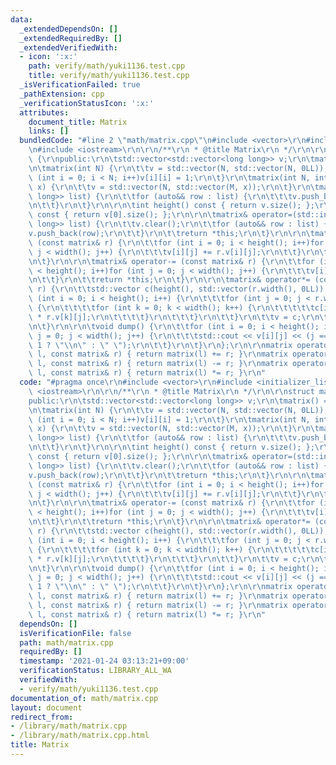 ```yaml
---
data:
  _extendedDependsOn: []
  _extendedRequiredBy: []
  _extendedVerifiedWith:
  - icon: ':x:'
    path: verify/math/yuki1136.test.cpp
    title: verify/math/yuki1136.test.cpp
  _isVerificationFailed: true
  _pathExtension: cpp
  _verificationStatusIcon: ':x:'
  attributes:
    document_title: Matrix
    links: []
  bundledCode: "#line 2 \"math/matrix.cpp\"\n#include <vector>\r\n#include <initializer_list>\r\
    \n#include <iostream>\r\n\r\n/**\r\n * @title Matrix\r\n */\r\n\r\nstruct matrix\
    \ {\r\npublic:\r\n\tstd::vector<std::vector<long long>> v;\r\n\tmatrix() = default;\r\
    \n\tmatrix(int N) {\r\n\t\tv = std::vector(N, std::vector(N, 0LL));\r\n\t\tfor\
    \ (int i = 0; i < N; i++)v[i][i] = 1;\r\n\t}\r\n\tmatrix(int N, int M, long long\
    \ x) {\r\n\t\tv = std::vector(N, std::vector(M, x));\r\n\t}\r\n\tmatrix(std::initializer_list<std::initializer_list<long\
    \ long>> list) {\r\n\t\tfor (auto&& row : list) {\r\n\t\t\tv.push_back(row);\r\
    \n\t\t}\r\n\t}\r\n\r\n\tint height() const { return v.size(); };\r\n\tint width()\
    \ const { return v[0].size(); };\r\n\r\n\tmatrix& operator=(std::initializer_list<std::initializer_list<long\
    \ long>> list) {\r\n\t\tv.clear();\r\n\t\tfor (auto&& row : list) {\r\n\t\t\t\
    v.push_back(row);\r\n\t\t}\r\n\t\treturn *this;\r\n\t}\r\n\r\n\tmatrix& operator+=\
    \ (const matrix& r) {\r\n\t\tfor (int i = 0; i < height(); i++)for (int j = 0;\
    \ j < width(); j++) {\r\n\t\t\tv[i][j] += r.v[i][j];\r\n\t\t}\r\n\t\treturn *this;\r\
    \n\t}\r\n\r\n\tmatrix& operator-= (const matrix& r) {\r\n\t\tfor (int i = 0; i\
    \ < height(); i++)for (int j = 0; j < width(); j++) {\r\n\t\t\tv[i][j] -= r.v[i][j];\r\
    \n\t\t}\r\n\t\treturn *this;\r\n\t}\r\n\r\n\tmatrix& operator*= (const matrix&\
    \ r) {\r\n\t\tstd::vector c(height(), std::vector(r.width(), 0LL));\r\n\t\tfor\
    \ (int i = 0; i < height(); i++) {\r\n\t\t\tfor (int j = 0; j < r.width(); j++)\
    \ {\r\n\t\t\t\tfor (int k = 0; k < width(); k++) {\r\n\t\t\t\t\tc[i][j] += v[i][k]\
    \ * r.v[k][j];\r\n\t\t\t\t}\r\n\t\t\t}\r\n\t\t}\r\n\t\tv = c;\r\n\t\treturn *this;\r\
    \n\t}\r\n\r\n\tvoid dump() {\r\n\t\tfor (int i = 0; i < height(); i++)for (int\
    \ j = 0; j < width(); j++) {\r\n\t\t\tstd::cout << v[i][j] << (j == width() -\
    \ 1 ? \"\\n\" : \" \");\r\n\t\t}\r\n\t}\r\n};\r\n\r\nmatrix operator+(const matrix&\
    \ l, const matrix& r) { return matrix(l) += r; }\r\nmatrix operator-(const matrix&\
    \ l, const matrix& r) { return matrix(l) -= r; }\r\nmatrix operator*(const matrix&\
    \ l, const matrix& r) { return matrix(l) *= r; }\r\n"
  code: "#pragma once\r\n#include <vector>\r\n#include <initializer_list>\r\n#include\
    \ <iostream>\r\n\r\n/**\r\n * @title Matrix\r\n */\r\n\r\nstruct matrix {\r\n\
    public:\r\n\tstd::vector<std::vector<long long>> v;\r\n\tmatrix() = default;\r\
    \n\tmatrix(int N) {\r\n\t\tv = std::vector(N, std::vector(N, 0LL));\r\n\t\tfor\
    \ (int i = 0; i < N; i++)v[i][i] = 1;\r\n\t}\r\n\tmatrix(int N, int M, long long\
    \ x) {\r\n\t\tv = std::vector(N, std::vector(M, x));\r\n\t}\r\n\tmatrix(std::initializer_list<std::initializer_list<long\
    \ long>> list) {\r\n\t\tfor (auto&& row : list) {\r\n\t\t\tv.push_back(row);\r\
    \n\t\t}\r\n\t}\r\n\r\n\tint height() const { return v.size(); };\r\n\tint width()\
    \ const { return v[0].size(); };\r\n\r\n\tmatrix& operator=(std::initializer_list<std::initializer_list<long\
    \ long>> list) {\r\n\t\tv.clear();\r\n\t\tfor (auto&& row : list) {\r\n\t\t\t\
    v.push_back(row);\r\n\t\t}\r\n\t\treturn *this;\r\n\t}\r\n\r\n\tmatrix& operator+=\
    \ (const matrix& r) {\r\n\t\tfor (int i = 0; i < height(); i++)for (int j = 0;\
    \ j < width(); j++) {\r\n\t\t\tv[i][j] += r.v[i][j];\r\n\t\t}\r\n\t\treturn *this;\r\
    \n\t}\r\n\r\n\tmatrix& operator-= (const matrix& r) {\r\n\t\tfor (int i = 0; i\
    \ < height(); i++)for (int j = 0; j < width(); j++) {\r\n\t\t\tv[i][j] -= r.v[i][j];\r\
    \n\t\t}\r\n\t\treturn *this;\r\n\t}\r\n\r\n\tmatrix& operator*= (const matrix&\
    \ r) {\r\n\t\tstd::vector c(height(), std::vector(r.width(), 0LL));\r\n\t\tfor\
    \ (int i = 0; i < height(); i++) {\r\n\t\t\tfor (int j = 0; j < r.width(); j++)\
    \ {\r\n\t\t\t\tfor (int k = 0; k < width(); k++) {\r\n\t\t\t\t\tc[i][j] += v[i][k]\
    \ * r.v[k][j];\r\n\t\t\t\t}\r\n\t\t\t}\r\n\t\t}\r\n\t\tv = c;\r\n\t\treturn *this;\r\
    \n\t}\r\n\r\n\tvoid dump() {\r\n\t\tfor (int i = 0; i < height(); i++)for (int\
    \ j = 0; j < width(); j++) {\r\n\t\t\tstd::cout << v[i][j] << (j == width() -\
    \ 1 ? \"\\n\" : \" \");\r\n\t\t}\r\n\t}\r\n};\r\n\r\nmatrix operator+(const matrix&\
    \ l, const matrix& r) { return matrix(l) += r; }\r\nmatrix operator-(const matrix&\
    \ l, const matrix& r) { return matrix(l) -= r; }\r\nmatrix operator*(const matrix&\
    \ l, const matrix& r) { return matrix(l) *= r; }\r\n"
  dependsOn: []
  isVerificationFile: false
  path: math/matrix.cpp
  requiredBy: []
  timestamp: '2021-01-24 03:13:21+09:00'
  verificationStatus: LIBRARY_ALL_WA
  verifiedWith:
  - verify/math/yuki1136.test.cpp
documentation_of: math/matrix.cpp
layout: document
redirect_from:
- /library/math/matrix.cpp
- /library/math/matrix.cpp.html
title: Matrix
---
```

